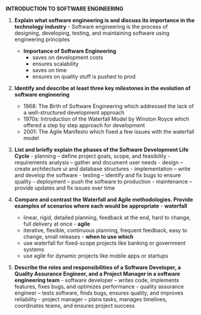 **INTRODUCTION TO SOFTWARE ENGINEERING**
  1. **Explain what software engineering is and discuss its importance in the technology industry**
    - Software engineering is the process of designing, developing, testing, and maintaining software using engineering principles
       - **Importance of Software Engineering**
         - saves on development costs
         - ensures scalability
         - saves on time
         - ensures on quality stuff is pushed to prod
           
      
  2. **Identify and describe at least three key milestones in the evolution of software engineering**
   
      - 1968: The Birth of Software Engineering which addressed the lack of a well-structured development approach
      - 1970s: Introduction of the Waterfall Model by Winston Royce which offered a step by step approach for development
      - 2001: The Agile Manifesto which fixed a few issues with the waterfall model
      

  4. **List and briefly explain the phases of the Software Development Life Cycle**
    - planning – define project goals, scope, and feasibility
    - requirements analysis – gather and document user needs
    - design – create architecture ui and database structures
    - implementation – write and develop the software
    - testing – identify and fix bugs to ensure quality
    - deployment – push the software to production
    - maintenance – provide updates and fix issues over time
      

  5. **Compare and contrast the Waterfall and Agile methodologies. Provide examples of scenarios where each would be appropriate**
    - **waterfall**
       - linear, rigid, detailed planning, feedback at the end, hard to change, full delivery at once
    - **agile**
       - iterative, flexible, continuous planning, frequent feedback, easy to change, small releases
    - **when to use which**
       - use waterfall for fixed-scope projects like banking or government systems
       - use agile for dynamic projects like mobile apps or startups
     
      
  6. **Describe the roles and responsibilities of a Software Developer, a Quality Assurance Engineer, and a Project Manager in a software engineering team**
    - software developer – writes code, implements features, fixes bugs, and optimizes performance
    - quality assurance engineer – tests software, finds bugs, ensures quality, and improves reliability
    - project manager – plans tasks, manages timelines, coordinates teams, and ensures project success
